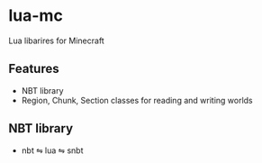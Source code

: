 # lua-mc
Lua libarires for Minecraft

## Features

- NBT library
- Region, Chunk, Section classes for reading and writing worlds

## NBT library

- nbt ⇋ lua ⇋ snbt
